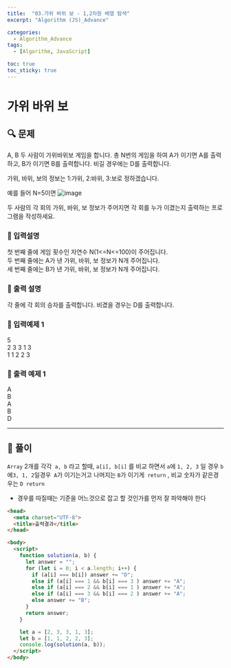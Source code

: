 ```yaml
---
title:  "03.가위 바위 보 - 1,2차원 배열 탐색"
excerpt: "Algorithm (JS)_Advance"

categories:
  - Algorithm_Advance
tags:
  - [Algorithm, JavaScript]

toc: true
toc_sticky: true
---
```


# 가위 바위 보

##  🔍 문제 
A, B 두 사람이 가위바위보 게임을 합니다. 총 N번의 게임을 하여 A가 이기면 A를 출력하고, B가 이기면 B를 출력합니다. 비길 경우에는 D를 출력합니다.   

가위, 바위, 보의 정보는 1:가위, 2:바위, 3:보로 정하겠습니다.  

예를 들어 N=5이면
![image](https://user-images.githubusercontent.com/28912774/116014748-cdd90800-a671-11eb-86b6-39b1d25ac7bd.png)


두 사람의 각 회의 가위, 바위, 보 정보가 주어지면 각 회를 누가 이겼는지 출력하는 프로그램을 작성하세요.

### 🔹 입력설명
첫 번째 줄에 게임 횟수인 자연수 N(1<=N<=100)이 주어집니다.  
두 번째 줄에는 A가 낸 가위, 바위, 보 정보가 N개 주어집니다.  
세 번째 줄에는 B가 낸 가위, 바위, 보 정보가 N개 주어집니다.  

### 🔹 출력 설명
각 줄에 각 회의 승자를 출력합니다. 비겼을 경우는 D를 출력합니다.

### 🔹 입력예제 1
5  
2 3 3 1 3  
1 1 2 2 3  

### 🔹 출력 예제 1
A  
B  
A  
B  
D  

----

##  📌 풀이
`Array` 2개를 각각` a, b` 라고 할때, `a[i], b[i]` 를 비교 하면서 `a`에 `1, 2, 3` 일 경우 `b` 에` 3, 1, 2 `일경우` A`가 이기는거고 나머지는 `B`가 이기게` return` , 비교 숫자가 같은경우는 `D return`
- 경우를 따질때는 기준을 어느것으로 잡고 할 것인가를 먼저 잘 파악해야 한다

```html
<head>
  <meta charset="UTF-8">
  <title>출력결과</title>
</head>

<body>
  <script>
    function solution(a, b) {
      let answer = "";
      for (let i = 0; i < a.length; i++) {
        if (a[i] === b[i]) answer += "D";
        else if (a[i] === 1 && b[i] === 3 ) answer += "A";
        else if (a[i] === 2 && b[i] === 1 ) answer += "A";
        else if (a[i] === 3 && b[i] === 2 ) answer += "A";
        else answer += "B";
      }
      return answer;
    }

    let a = [2, 3, 3, 1, 3];
    let b = [1, 1, 2, 2, 3];
    console.log(solution(a, b));
  </script>
</body>
```
